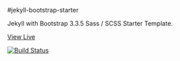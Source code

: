 #jekyll-bootstrap-starter

Jekyll with Bootstrap 3.3.5 Sass / SCSS Starter Template.

[View Live](http://rleissner.github.io/jekyll-bootstrap-starter/)

[![Build Status](https://travis-ci.org/rleissner/jekyll-bootstrap-starter.svg)](https://travis-ci.org/rleissner/jekyll-bootstrap-starter)
